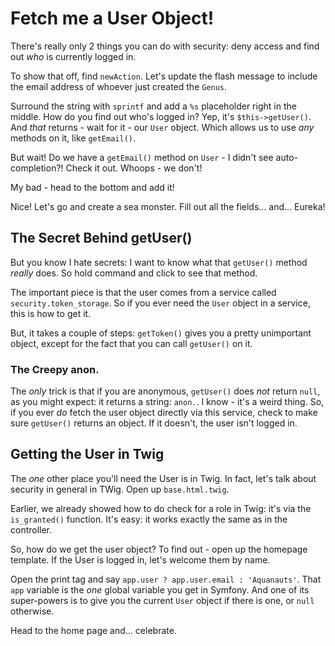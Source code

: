 # Fetch me a User Object!

There's really only 2 things you can do with security: deny access and find out
*who* is currently logged in. 

To show that off, find `newAction`. Let's update the flash message to include the
email address of whoever just created the `Genus`.

Surround the string with `sprintf` and add a `%s` placeholder right in the middle.
How do you find out who's logged in? Yep, it's `$this->getUser()`. And *that* returns -
wait for it - our `User` object. Which allows us to use *any* methods on it, like
`getEmail()`.

But wait! Do we have a `getEmail()` method on `User` - I didn't see auto-completion?!
Check it out. Whoops - we don't!

My bad - head to the bottom and add it!

Nice! Let's go and create a sea monster. Fill out all the fields... and... Eureka!

## The Secret Behind getUser()

But you know I hate secrets: I want to know what that `getUser()` method *really*
does. So hold command and click to see that method.

The important piece is that the user comes from a service called `security.token_storage`.
So if you ever need the `User` object in a service, this is how to get it.

But, it takes a couple of steps: `getToken()` gives you a pretty unimportant object,
except for the fact that you can call `getUser()` on it.

### The Creepy anon.

The *only* trick is that if you are anonymous, `getUser()` does *not* return `null`,
as you might expect: it returns a string: `anon.`. I know - it's a weird thing. So,
if you ever *do* fetch the user object directly via this service, check to make
sure `getUser()` returns an object. If it doesn't, the user isn't logged in.

## Getting the User in Twig

The *one* other place you'll need the User is in Twig. In fact, let's talk about
security in general in TWig. Open up `base.html.twig`.

Earlier, we already showed how to do check for a role in Twig: it's via the `is_granted()`
function. It's easy: it works exactly the same as in the controller.

So, how do we get the user object? To find out - open up the homepage template. If
the User is logged in, let's welcome them by name. 

Open the print tag and say `app.user ? app.user.email : 'Aquanauts'`. That `app`
variable is the *one* global variable you get in Symfony. And one of its super-powers
is to give you the current `User` object if there is one, or `null` otherwise.

Head to the home page and... celebrate.

